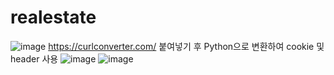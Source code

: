 # realestate
![image](https://github.com/user-attachments/assets/e0513efe-1c6c-405f-9cf2-693f4f94a7c9)
https://curlconverter.com/
붙여넣기 후 Python으로 변환하여 cookie 및 header 사용
![image](https://github.com/user-attachments/assets/3e7eb5ef-c58b-44a3-a866-4155c7387db0)
![image](https://github.com/user-attachments/assets/84651fc8-1e30-4ec7-95c8-7c8a6561a73d)
